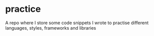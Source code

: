 # practice
A repo where I store some code snippets I wrote to practise different languages, styles, frameworks and libraries

